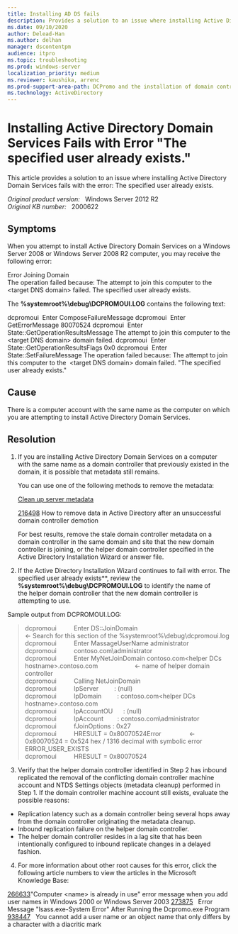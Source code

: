 ```yaml
---
title: Installing AD DS fails 
description: Provides a solution to an issue where installing Active Directory Domain Services fails.
ms.date: 09/10/2020
author: Delead-Han
ms.author: delhan
manager: dscontentpm
audience: itpro
ms.topic: troubleshooting
ms.prod: windows-server
localization_priority: medium
ms.reviewer: kaushika, arrenc
ms.prod-support-area-path: DCPromo and the installation of domain controllers
ms.technology: ActiveDirectory
---
```

# Installing Active Directory Domain Services Fails with Error "The specified user already exists."

This article provides a solution to an issue where installing Active Directory Domain Services fails with the error: The specified user already exists.

_Original product version:_ &nbsp; Windows Server 2012 R2  
_Original KB number:_ &nbsp; 2000622

## Symptoms

When you attempt to install Active Directory Domain Services on a Windows Server 2008 or Windows Server 2008 R2 computer, you may receive the following error:

 Error Joining Domain  
 The operation failed because: The attempt to join this computer to the \<target DNS domain> failed. The specified user already exists.  

The **%systemroot%\debug\DCPROMOUI.LOG** contains the following text:

dcpromoui  Enter ComposeFailureMessage
dcpromoui  Enter GetErrorMessage 80070524
dcpromoui  Enter State::GetOperationResultsMessage The attempt to join this computer to the \<target DNS domain> domain failed.
dcpromoui  Enter State::GetOperationResultsFlags 0x0
dcpromoui  Enter State::SetFailureMessage The operation failed because:
The attempt to join this computer to the  \<target DNS domain> domain failed.
"The specified user already exists."

## Cause

There is a computer account with the same name as the computer on which you are attempting to install Active Directory Domain Services.

## Resolution


1. If you are installing Active Directory Domain Services on a computer with the same name as a domain controller that previously existed in the domain, it is possible that metadata still remains.

    You can use one of the following methods to remove the metadata:
    
    [Clean up server metadata](https://technet.microsoft.com/library/cc736378%28WS.10%29.aspx) 
    
    [216498](https://support.microsoft.com/kb/216498) How to remove data in Active Directory after an unsuccessful domain controller demotion
    
    For best results, remove the stale domain controller metadata on a domain controller in the same domain and site that the new domain controller is joining, or the helper domain controller specified in the Active Directory Installation Wizard or answer file.

2. If the Active Directory Installation Wizard continues to fail with error. The specified user already exists**, review the **%systemroot%\debug\DCPROMOUI.LOG** to identify the name of the helper domain controller that the new domain controller is attempting to use.

Sample output from DCPROMOUI.LOG:

> dcpromoui          Enter DS::JoinDomain                                                  ← Search for this section of the %systemroot%\debug\dcpromoui.log  
dcpromoui          Enter MassageUserName administrator  
dcpromoui          contoso.com\administrator  
dcpromoui          Enter MyNetJoinDomain contoso.com\<helper DCs hostname>.contoso.com                     ← name of helper domain controller  
dcpromoui          Calling NetJoinDomain  
dcpromoui          lpServer         : (null)  
dcpromoui          lpDomain         : contoso.com\<helper DCs hostname>.contoso.com  
dcpromoui          lpAccountOU      : (null)  
dcpromoui          lpAccount        : contoso.com\administrator  
dcpromoui          fJoinOptions : 0x27  
dcpromoui          HRESULT = 0x80070524Error                ← 0x80070524 = 0x524 hex / 1316 decimal with symbolic error ERROR_USER_EXISTS  
dcpromoui          HRESULT = 0x80070524

3. Verify that the helper domain controller identified in Step 2 has inbound replicated the removal of the conflicting domain controller machine account and NTDS Settings objects (metadata cleanup) performed in Step 1. If the domain controller machine account still exists, evaluate the possible reasons:

- Replication latency such as a domain controller being several hops away from the domain controller originating the metadata cleanup.
- Inbound replication failure on the helper domain controller.
- The helper domain controller resides in a lag site that has been intentionally configured to inbound replicate changes in a delayed fashion.

4. For more information about other root causes for this error, click the following article numbers to view the articles in the Microsoft Knowledge Base:

[266633](https://support.microsoft.com/kb/266633)"Computer \<name> is already in use" error message when you add user names in Windows 2000 or Windows Server 2003
 [273875](https://support.microsoft.com/kb/273875)   Error Message "lsass.exe-System Error" After Running the Dcpromo.exe Program
 [938447](https://support.microsoft.com/kb/938447)   You cannot add a user name or an object name that only differs by a character with a diacritic mark
